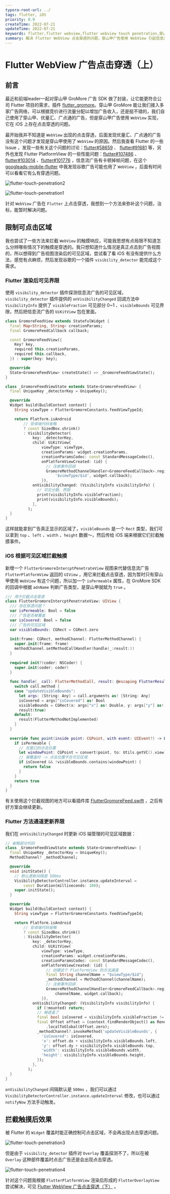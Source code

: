 ```yaml
---
typora-root-url: ../
tags: flutter, iOS
priority: 0.9
createTime: 2022-07-21
updateTime: 2022-07-21
keywords: flutter,flutter webview,flutter webview touch penetration,穿山甲广告点击穿透,flutter点击穿透
summary: 解决 Flutter WebView 点击穿透的问题，穿山甲广告使用 WebView 引起信息流广告被遮盖时仍能响应触摸事件，控制点击区域来解决来临时解决这个问题。
---
```


# Flutter WebView 广告点击穿透（上）

## 前言

最近和前端leader一起对穿山甲 GroMore 广告 SDK 做了封装，让它能更符合公司 Flutter 项目的需求，插件 [flutter_gromore](https://github.com/50431040/flutter_gromore)。穿山甲 GroMore 能让我们接入多家广告网络，可以根据竞价进行流量分配以增加广告收入，还是挺不错的，我们自己使用了穿山甲、优量汇、广点通的广告，但是穿山甲广告使用 `WebView` 实现，它在 iOS 上存在点击穿透的问题。

最开始我并不知道是 `WebView` 出现的点击穿透，后面发现优量汇、广点通的广告没有这个问题才发现是穿山甲使用了 `WebView` 的原因。然后我查看 Flutter 的一些 Issue ，发现一些有关这个问题的讨论：[flutter#58659](https://github.com/flutter/flutter/issues/58659) 、 [flutter#91681](https://github.com/flutter/flutter/issues/91681) 等，另外也发现 Flutter PlatformView 的一些性能问题：[flutter#107486](https://github.com/flutter/flutter/issues/107486) 、[flutter#103014](https://github.com/flutter/flutter/issues/103014) 、[flutter#101776](https://github.com/flutter/flutter/issues/101776) ，信息流广告有卡顿掉帧问题，在这个 [googleads-mobile-flutter](https://github.com/googleads/googleads-mobile-flutter/issues/580) 中我发现谷歌广告可能也用了 `WebView` ，后面有时间可以看看它有么有穿透问题。

![flutter-touch-penetration2](/images/frontend/22/flutter-touch-penetration2.gif)

![flutter-touch-penetration1](/images/frontend/22/flutter-touch-penetration1.gif)


针对 `WebView` 广告在 `Flutter` 上点击穿透，我想到一个方法来弥补这个问题，治标，能暂时解决问题。

## 限制可点击区域

我也尝试了一些方法来拦截 `WebView` 的触摸响应，可能我思想有点局限不知道怎么分辨哪些情况下的触摸是穿透的。我只想知道什么情况是真正点击到广告视图的，所以想得到广告视图渲染后的可见区域，尝试看了看 iOS 有没有提供什么方法，感觉有点麻烦，然后发现谷歌的一个插件 `visibility_detector` 能完成这个需求。

### Flutter 渲染后可见界限

使用 `visibility_detector` 插件探测信息流广告的可见区域， `visibility_detector` 插件提供的 `onVisibilityChanged` 回调方法中 `VisibilityInfo` 提供了 `visibleFraction` 可见部分 0~1 、`visibleBounds` 可见界限，然后把信息流广告的 `UiKitView` 包在里面。

```dart
class GromoreFeedView extends StatefulWidget {
  final Map<String, String> creationParams;
  final GromoreFeedCallback callback;

  const GromoreFeedView({
    Key? key,
    required this.creationParams,
    required this.callback,
  }) : super(key: key);

  @override
  State<GromoreFeedView> createState() => _GromoreFeedViewState();
}

class _GromoreFeedViewState extends State<GromoreFeedView> {
  final UniqueKey _detectorKey = UniqueKey();

  @override
  Widget build(BuildContext context) {
    String viewType = FlutterGromoreConstants.feedViewTypeId;

    return Platform.isAndroid
        // 安卓端代码省略
        ? const SizedBox.shrink()
        : VisibilityDetector(
            key: _detectorKey,
            child: UiKitView(
                viewType: viewType,
                creationParams: widget.creationParams,
                creationParamsCodec: const StandardMessageCodec(),
                onPlatformViewCreated: (id) {
                  // 注册事件回调
                  GromoreMethodChannelHandler<GromoreFeedCallback>.register(
                      '$viewType/$id', widget.callback);
                }),
            onVisibilityChanged: (VisibilityInfo visibilityInfo) {
              // 可见分数、界限
              print(visibilityInfo.visibleFraction);
              print(visibilityInfo.visibleBounds);
            },
          );
  }
}
```

这样就能拿到广告真正显示的区域了，`visibleBounds` 是一个 `Rect` 类型，我们可以拿到 `top` 、`left` 、`width` 、`height` 数据～，然后传给 iOS 端来根据它们拦截触摸事件。

### iOS 根据可见区域拦截触摸

新增一个 `FlutterGromoreIntercptPenetrateView` 视图来代替信息流广告 `FlutterPlatformView` 返回的 `UIView` ，用它来拦截点击穿透，因为暂时只有穿山甲使用 `WebView` 有这个问题，所以加一个 `isPermeable` 属性，在 GroMore SDK 的回调中根据 `adnName` 判断广告类型，是穿山甲就赋为 `true` 。

```swift
/// 用于拦截点击穿透
class FlutterGromoreIntercptPenetrateView: UIView {
  /// 存在穿透问题？
  var isPermeable: Bool = false
  /// 广告是否被覆盖
  var isCovered: Bool = false
  /// 广告的可见区域
  var visibleBounds: CGRect = CGRect.zero
  
  init(frame: CGRect, methodChannel: FlutterMethodChannel) {
    super.init(frame: frame)
    methodChannel.setMethodCallHandler(handle(_:result:))
  }
  
  required init?(coder: NSCoder) {
    super.init(coder: coder)
  }
  
  func handle(_ call: FlutterMethodCall, result: @escaping FlutterResult) {
    switch call.method {
    case "updateVisibleBounds":
      let args: [String: Any] = call.arguments as! [String: Any]
      isCovered = args["isCovered"] as! Bool
      visibleBounds = CGRect(x: args["x"] as! Double, y: args["y"] as! Double, width: args["width"] as! Double, height: args["height"] as! Double)
      result(true)
    default:
      result(FlutterMethodNotImplemented)
    }
  }
  
  override func point(inside point: CGPoint, with event: UIEvent?) -> Bool {
    if isPermeable {
      // 在窗口的点击位置
      let windowPoint: CGPoint = convert(point, to: Utils.getVC().view)
      // 被覆盖时 -> 点击位置不在可见区域
      if isCovered && !visibleBounds.contains(windowPoint) {
        return false
      }
    }
    return true
  }
}
```

有关使用这个拦截视图的地方可以看插件库 [FlutterGromoreFeed.swift](https://github.com/50431040/flutter_gromore/blob/43bd07fb1dea83e5a9e38714f01fd0dfaa5d4a61/ios/Classes/view/FlutterGromoreFeed.swift) ，之后有好方案会继续更新。

### Flutter 方法通道更新界限

我们在 `onVisibilityChanged` 时更新 iOS 端管理的可见区域数据：

```dart
// 省略部分代码
class _GromoreFeedViewState extends State<GromoreFeedView> {
  final UniqueKey _detectorKey = UniqueKey();
  MethodChannel? _methodChannel;

  @override
  void initState() {
    // 默认更新间隔是 500ms
    VisibilityDetectorController.instance.updateInterval =
        const Duration(milliseconds: 100);
    super.initState();
  }

  @override
  Widget build(BuildContext context) {
    String viewType = FlutterGromoreConstants.feedViewTypeId;

    return Platform.isAndroid
        // 安卓端代码省略
        ? const SizedBox.shrink()
        : VisibilityDetector(
            key: _detectorKey,
            child: UiKitView(
                viewType: viewType,
                creationParams: widget.creationParams,
                creationParamsCodec: const StandardMessageCodec(),
                onPlatformViewCreated: (id) {
                  // 创建这个 PlatformView 的方法通道
                  final String channelName = "$viewType/$id";
                  _methodChannel = MethodChannel(channelName);
                  // 注册事件回调
                  GromoreMethodChannelHandler<GromoreFeedCallback>.register(
                      channelName, widget.callback);
                }),
            onVisibilityChanged: (VisibilityInfo visibilityInfo) {
              if (!mounted) return;
              // 被遮盖了
              final bool isCovered = visibilityInfo.visibleFraction != 1.0;
              final Offset offset = (context.findRenderObject() as RenderBox)
                  .localToGlobal(Offset.zero);
              _methodChannel?.invokeMethod('updateVisibleBounds', {
                'isCovered': isCovered,
                'x': offset.dx + visibilityInfo.visibleBounds.left,
                'y': offset.dy + visibilityInfo.visibleBounds.top,
                'width': visibilityInfo.visibleBounds.width,
                'height': visibilityInfo.visibleBounds.height,
              });
            },
          );
  }
}
```

`onVisibilityChanged` 间隔默认是 `500ms` ，我们可以通过`VisibilityDetectorController.instance.updateInterval` 修改，也可以通过 `notifyNow` 方法手动触发。

## 拦截触摸后效果

被 Flutter 的 `Widget` 覆盖时能正确控制可点击区域，不会再出现点击穿透问题。

![flutter-touch-penetration3](/images/frontend/22/flutter-touch-penetration3.gif)

但是由于 `visibility_detector` 插件对 `Overlay` 覆盖探测不了，所以在被 `Overlay` 这种部件覆盖时点击广告还是会出现点击穿透。

![flutter-touch-penetration4](/images/frontend/22/flutter-touch-penetration4.gif)

针对这个问题我根据 `FlutterPlatformView` 渲染后形成的 `FlutterOverlayView` 尝试解决，可见 [Flutter WebView 广告点击穿透（下）](https://anandzhang.com/posts/frontend/23) 。

